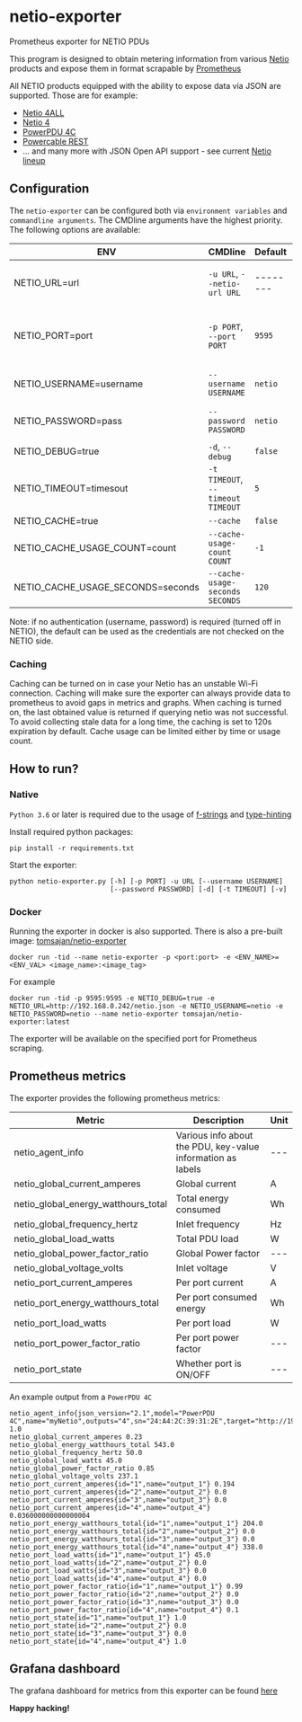 # netio-exporter
Prometheus exporter for NETIO PDUs

This program is designed to obtain metering information from various [Netio](https://www.netio-products.com/en/products/all-products) products and expose them in format scrapable by [Prometheus](https://prometheus.io/)


All NETIO products equipped with the ability to expose data via JSON are supported. Those are for example:
- [Netio 4ALL](https://www.netio-products.com/en/device/netio-4all) 
- [Netio 4](https://www.netio-products.com/en/device/netio-4) 
- [PowerPDU 4C](https://www.netio-products.com/en/device/powerpdu-4c) 
- [Powercable REST](https://www.netio-products.com/en/device/powercable-rest-101x) 
- ... and many more with JSON Open API support - see current [Netio lineup](https://www.netio-products.com/en/products/all-products) 

## Configuration
The `netio-exporter` can be configured both via `environment variables` and `commandline arguments`.
The CMDline arguments have the highest priority. The following options are available:

| ENV                                | CMDline                           | Default  | Description                                                                                                                                                                                                                   |
|------------------------------------|-----------------------------------|----------|-------------------------------------------------------------------------------------------------------------------------------------------------------------------------------------------------------------------------------|
| NETIO_URL=url                      | `-u URL`, `--netio-url URL`       | -------- | netio.json endpoint of the monitored Netio PDU. For example `http://192.168.0.1/netio.json`                                                                                                                                   |
| NETIO_PORT=port                    | `-p PORT`, `--port PORT`          | `9595`   | The port the exporter will listen at. The default port is registered on [Prometheus](https://github.com/prometheus/prometheus/wiki/Default-port-allocations#exporters-starting-at-9100) to avoid clashes with other exporters |
| NETIO_USERNAME=username            | `--username USERNAME`             | `netio`  | Username used for authentication into the JSON API                                                                                                                                                                            |
| NETIO_PASSWORD=pass                | `--password PASSWORD`             | `netio`  | Password used for authentication into the JSON API                                                                                                                                                                            |
| NETIO_DEBUG=true                   | `-d`, `--debug`                   | `false`  | Turn on debug logging                                                                                                                                                                                                         |
| NETIO_TIMEOUT=timesout             | `-t TIMEOUT`, `--timeout TIMEOUT` | `5`      | Request timeout. In seconds                                                                                                                                                                                                   |
| NETIO_CACHE=true                   | `--cache`                         | `false`  | Turn caching on/off                                                                                                                                                                                                           |
| NETIO_CACHE_USAGE_COUNT=count      | `--cache-usage-count COUNT`       | `-1`     | How many times cache can be used. `-1` means unlimited.                                                                                                                                                                       |
| NETIO_CACHE_USAGE_SECONDS=seconds  | `--cache-usage-seconds SECONDS`   | `120`    | For how long the cache is valid. `-1` means unlimited.                                                                                                                                                                        |

Note: if no authentication (username, password) is required (turned off in NETIO), the default can be used as the credentials are not checked on the NETIO side.

### Caching
Caching can be turned on in case your Netio has an unstable Wi-Fi connection. Caching will make sure the exporter can always provide data to prometheus to avoid gaps in metrics and graphs. When caching is turned on, the last obtained value is returned if querying netio was not successful. To avoid collecting stale data for a long time, the caching is set to 120s expiration by default. Cache usage can be limited either by time or usage count.


## How to run?
### Native
`Python 3.6` or later is required due to the usage of [f-strings](https://realpython.com/python-f-strings/) and [type-hinting](https://docs.python.org/3/library/typing.html)

Install required python packages:
```
pip install -r requirements.txt
```

Start the exporter:
```
python netio-exporter.py [-h] [-p PORT] -u URL [--username USERNAME]
                         [--password PASSWORD] [-d] [-t TIMEOUT] [-v]
```

### Docker
Running the exporter in docker is also supported. There is also a pre-built image: [tomsajan/netio-exporter](https://hub.docker.com/r/tomsajan/netio-exporter/tags)
```
docker run -tid --name netio-exporter -p <port:port> -e <ENV_NAME>=<ENV_VAL> <image_name>:<image_tag>

``` 

For example
```
docker run -tid -p 9595:9595 -e NETIO_DEBUG=true -e NETIO_URL=http://192.168.0.242/netio.json -e NETIO_USERNAME=netio -e NETIO_PASSWORD=netio --name netio-exporter tomsajan/netio-exporter:latest 
```

The exporter will be available on the specified port for Prometheus scraping.

## Prometheus metrics
The exporter provides the following prometheus metrics:

| Metric | Description | Unit |
|--------|-------------|------|
| netio_agent_info | Various info about the PDU, key-value information as labels | --- |
| netio_global_current_amperes | Global current | A |
| netio_global_energy_watthours_total | Total energy consumed | Wh |
| netio_global_frequency_hertz | Inlet frequency | Hz |
| netio_global_load_watts | Total PDU load | W |
| netio_global_power_factor_ratio | Global Power factor | --- |
| netio_global_voltage_volts | Inlet voltage | V |
| netio_port_current_amperes | Per port current | A |
| netio_port_energy_watthours_total | Per port consumed energy | Wh |
| netio_port_load_watts | Per port load | W |
| netio_port_power_factor_ratio | Per port power factor | --- |
| netio_port_state | Whether port is ON/OFF | --- |


An example output from a `PowerPDU 4C`
```
netio_agent_info{json_version="2.1",model="PowerPDU 4C",name="myNetio",outputs="4",sn="24:A4:2C:39:31:2E",target="http://192.168.0.121/netio.json",version="3.3.1"} 1.0
netio_global_current_amperes 0.23
netio_global_energy_watthours_total 543.0
netio_global_frequency_hertz 50.0
netio_global_load_watts 45.0
netio_global_power_factor_ratio 0.85
netio_global_voltage_volts 237.1
netio_port_current_amperes{id="1",name="output_1"} 0.194
netio_port_current_amperes{id="2",name="output_2"} 0.0
netio_port_current_amperes{id="3",name="output_3"} 0.0
netio_port_current_amperes{id="4",name="output_4"} 0.036000000000000004
netio_port_energy_watthours_total{id="1",name="output_1"} 204.0
netio_port_energy_watthours_total{id="2",name="output_2"} 0.0
netio_port_energy_watthours_total{id="3",name="output_3"} 0.0
netio_port_energy_watthours_total{id="4",name="output_4"} 338.0
netio_port_load_watts{id="1",name="output_1"} 45.0
netio_port_load_watts{id="2",name="output_2"} 0.0
netio_port_load_watts{id="3",name="output_3"} 0.0
netio_port_load_watts{id="4",name="output_4"} 0.0
netio_port_power_factor_ratio{id="1",name="output_1"} 0.99
netio_port_power_factor_ratio{id="2",name="output_2"} 0.0
netio_port_power_factor_ratio{id="3",name="output_3"} 0.0
netio_port_power_factor_ratio{id="4",name="output_4"} 0.1
netio_port_state{id="1",name="output_1"} 1.0
netio_port_state{id="2",name="output_2"} 0.0
netio_port_state{id="3",name="output_3"} 0.0
netio_port_state{id="4",name="output_4"} 1.0
```

## Grafana dashboard
The grafana dashboard for metrics from this exporter can be found [here](https://grafana.com/grafana/dashboards/12022)

**Happy hacking!**